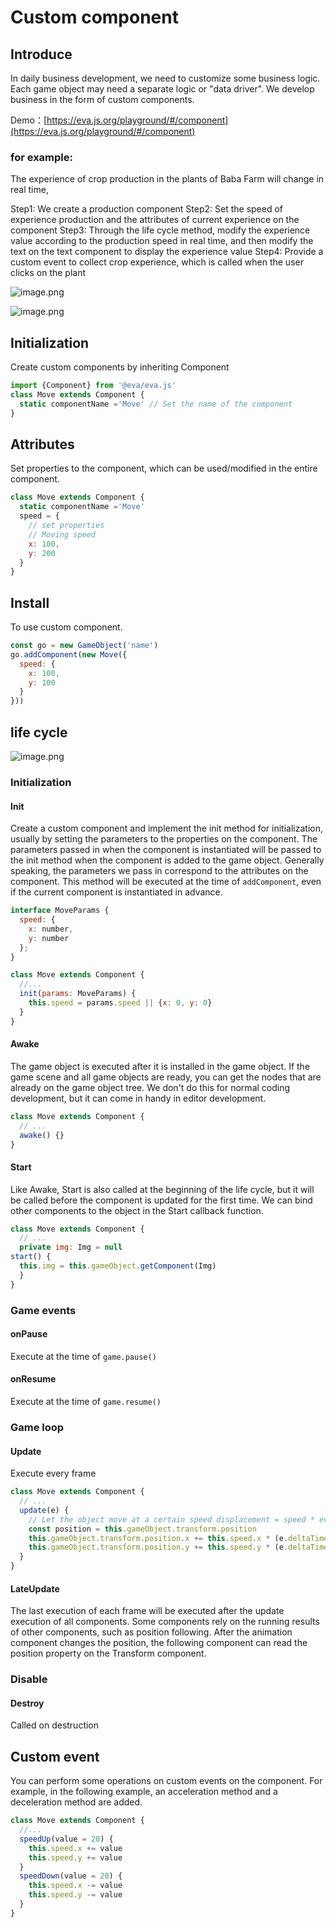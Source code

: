 # Custom component

## Introduce

In daily business development, we need to customize some business logic. Each game object may need a separate logic or "data driver". We develop business in the form of custom components.

Demo：[https://eva.js.org/playground/#/component](https://eva.js.org/playground/#/component)

### for example:

The experience of crop production in the plants of Baba Farm will change in real time,

Step1: We create a production component
Step2: Set the speed of experience production and the attributes of current experience on the component
Step3: Through the life cycle method, modify the experience value according to the production speed in real time, and then modify the text on the text component to display the experience value
Step4: Provide a custom event to collect crop experience, which is called when the user clicks on the plant

![image.png](https://img.alicdn.com/imgextra/i1/O1CN01wuCCfA1cXsquhQJ06_!!6000000003611-2-tps-452-492.png)

![image.png](https://gw.alicdn.com/imgextra/i1/O1CN01TCaFQj1jWEkJC0TGp_!!6000000004555-2-tps-1724-958.png)

## Initialization

Create custom components by inheriting Component

```js
import {Component} from '@eva/eva.js'
class Move extends Component {
  static componentName ='Move' // Set the name of the component
}
```

## Attributes

Set properties to the component, which can be used/modified in the entire component.

```js
class Move extends Component {
  static componentName ='Move'
  speed = {
    // set properties
    // Moving speed
    x: 100,
    y: 200
  }
}
```

## Install
To use custom component.

```js
const go = new GameObject('name')
go.addComponent(new Move({
  speed: {
    x: 100,
    y: 100
  }
}))
```

## life cycle

![image.png](https://gw.alicdn.com/imgextra/i1/O1CN01VCWqjG1qmuTjGuJ4y_!!6000000005539-2-tps-1422-1202.png)

### Initialization

#### Init

Create a custom component and implement the init method for initialization, usually by setting the parameters to the properties on the component.
The parameters passed in when the component is instantiated will be passed to the init method when the component is added to the game object.
Generally speaking, the parameters we pass in correspond to the attributes on the component.
This method will be executed at the time of `addComponent`, even if the current component is instantiated in advance.

```js
interface MoveParams {
  speed: {
    x: number,
    y: number
  };
}

class Move extends Component {
  //...
  init(params: MoveParams) {
    this.speed = params.speed || {x: 0, y: 0}
  }
}

```

#### Awake

The game object is executed after it is installed in the game object.
If the game scene and all game objects are ready, you can get the nodes that are already on the game object tree.
We don't do this for normal coding development, but it can come in handy in editor development.

```js
class Move extends Component {
  // ...
  awake() {}
}
```

#### Start

Like Awake, Start is also called at the beginning of the life cycle, but it will be called before the component is updated for the first time.
We can bind other components to the object in the Start callback function.

```js
class Move extends Component {
  // ...
  private img: Img = null
start() {
  this.img = this.gameObject.getComponent(Img)
  }
}
```

### Game events

#### onPause

Execute at the time of `game.pause()`

#### onResume

Execute at the time of `game.resume()`

### Game loop

#### Update

Execute every frame

```js
class Move extends Component {
  // ...
  update(e) {
    // Let the object move at a certain speed displacement = speed * event
    const position = this.gameObject.transform.position
    this.gameObject.transform.position.x += this.speed.x * (e.deltaTime / 1000)
    this.gameObject.transform.position.y += this.speed.y * (e.deltaTime / 1000)
  }
}
```

#### LateUpdate

The last execution of each frame will be executed after the update execution of all components. Some components rely on the running results of other components, such as position following. After the animation component changes the position, the following component can read the position property on the Transform component.

### Disable

#### Destroy

Called on destruction

## Custom event

You can perform some operations on custom events on the component. For example, in the following example, an acceleration method and a deceleration method are added.

```js
class Move extends Component {
  //...
  speedUp(value = 20) {
    this.speed.x += value
    this.speed.y += value
  }
  speedDown(value = 20) {
    this.speed.x -= value
    this.speed.y -= value
  }
}
```


